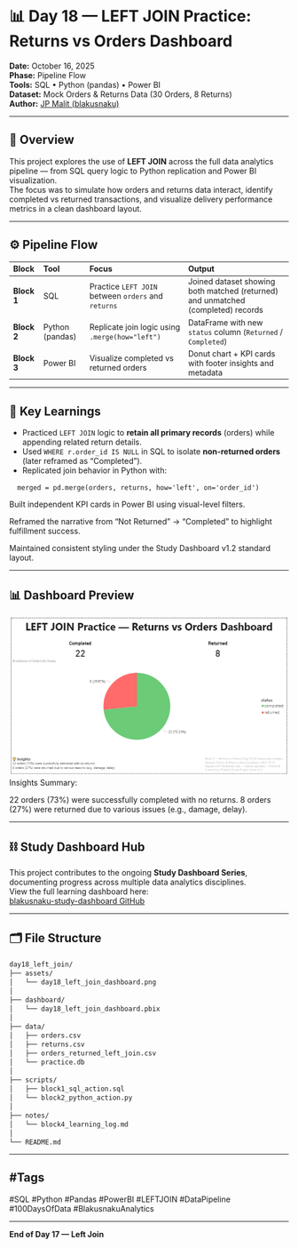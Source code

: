 # 📊 Day 18 — LEFT JOIN Practice: Returns vs Orders Dashboard

**Date:** October 16, 2025  
**Phase:** Pipeline Flow  
**Tools:** SQL • Python (pandas) • Power BI  
**Dataset:** Mock Orders & Returns Data (30 Orders, 8 Returns)  
**Author:** [JP Malit (blakusnaku)](https://github.com/blakusnaku)

---

## 🧩 Overview
This project explores the use of **LEFT JOIN** across the full data analytics pipeline — from SQL query logic to Python replication and Power BI visualization.  
The focus was to simulate how orders and returns data interact, identify completed vs returned transactions, and visualize delivery performance metrics in a clean dashboard layout.

---

## ⚙️ Pipeline Flow

| Block | Tool | Focus | Output |
|:------|:-----|:------|:--------|
| **Block 1** | SQL | Practice `LEFT JOIN` between `orders` and `returns` | Joined dataset showing both matched (returned) and unmatched (completed) records |
| **Block 2** | Python (pandas) | Replicate join logic using `.merge(how="left")` | DataFrame with new `status` column (`Returned` / `Completed`) |
| **Block 3** | Power BI | Visualize completed vs returned orders | Donut chart + KPI cards with footer insights and metadata |

---

## 🧠 Key Learnings
- Practiced `LEFT JOIN` logic to **retain all primary records** (orders) while appending related return details.  
- Used `WHERE r.order_id IS NULL` in SQL to isolate **non-returned orders** (later reframed as “Completed”).  
- Replicated join behavior in Python with:

```
  merged = pd.merge(orders, returns, how='left', on='order_id')
```
Built independent KPI cards in Power BI using visual-level filters.

Reframed the narrative from “Not Returned” → “Completed” to highlight fulfillment success.

Maintained consistent styling under the Study Dashboard v1.2 standard layout.

---

## 📊 Dashboard Preview
![Dashboard Preview](assets/left_join_dashboard.png)
Insights Summary:

22 orders (73%) were successfully completed with no returns.
8 orders (27%) were returned due to various issues (e.g., damage, delay).

---

## ⛓️ Study Dashboard Hub
This project contributes to the ongoing **Study Dashboard Series**, documenting progress across multiple data analytics disciplines.  
View the full learning dashboard here:  
[blakusnaku-study-dashboard GitHub](https://github.com/blakusnaku/blakusnaku-study-dashboard)
 
---

## 🗂 File Structure
```
day18_left_join/
├── assets/
│   └── day18_left_join_dashboard.png
│
├── dashboard/
│   └── day18_left_join_dashboard.pbix
│
├── data/
│   ├── orders.csv
│   ├── returns.csv
│   ├── orders_returned_left_join.csv
│   └── practice.db
│
├── scripts/
│   ├── block1_sql_action.sql
│   └── block2_python_action.py
│
├── notes/
│   └── block4_learning_log.md
│
└── README.md
```
---

## #Tags 

#SQL #Python #Pandas #PowerBI #LEFTJOIN #DataPipeline #100DaysOfData #BlakusnakuAnalytics

---

**End of Day 17 — Left Join**
